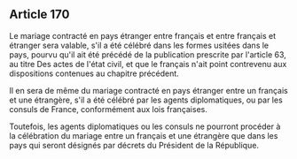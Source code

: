 Article 170
----
Le mariage contracté en pays étranger entre français et entre français et
étranger sera valable, s'il a été célébré dans les formes usitées dans le pays,
pourvu qu'il ait été précédé de la publication prescrite par l'article 63, au
titre Des actes de l'état civil, et que le français n'ait point contrevenu aux
dispositions contenues au chapitre précédent.

Il en sera de même du mariage contracté en pays étranger entre un français et
une étrangère, s'il a été célébré par les agents diplomatiques, ou par les
consuls de France, conformément aux lois françaises.

Toutefois, les agents diplomatiques ou les consuls ne pourront procéder à la
célébration du mariage entre un français et une étrangère que dans les pays qui
seront désignés par décrets du Président de la République.
